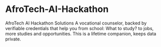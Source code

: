 # AfroTech-AI-Hackathon
AfroTech AI Hackathon Solutions
A vocational counselor, backed by verifiable credentials that help you from school: What to study? to jobs, more studies and opportunities. This is a lifetime companion, keeps data private.
